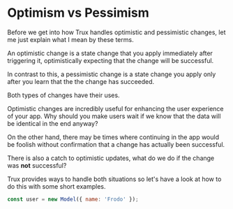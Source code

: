 # Optimism vs Pessimism

Before we get into how Trux handles optimistic and pessimistic changes, let me just explain what I mean by these terms. 

An optimistic change is a state change that you apply immediately after triggering it, optimistically expecting that the change will be successful. 

In contrast to this, a pessimistic change is a state change you apply only after you learn that the the change has succeeded. 

Both types of changes have their uses. 

Optimistic changes are incredibly useful for enhancing the user experience of your app. Why should you make users wait if we know that the data will be identical in the end anyway?

On the other hand, there may be times where continuing in the app would be foolish without confirmation that a change has actually been successful.

There is also a catch to optimistic updates, what do we do if the change was **not** successful? 

Trux provides ways to handle both situations so let's have a look at how to do this with some short examples. 

```js
const user = new Model({ name: 'Frodo' });


```




